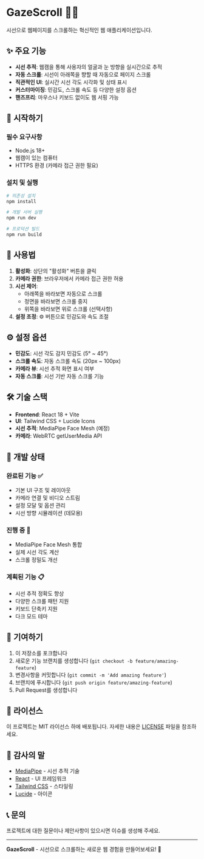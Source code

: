 # GazeScroll 👀📜

시선으로 웹페이지를 스크롤하는 혁신적인 웹 애플리케이션입니다.

## ✨ 주요 기능

- **시선 추적**: 웹캠을 통해 사용자의 얼굴과 눈 방향을 실시간으로 추적
- **자동 스크롤**: 시선이 아래쪽을 향할 때 자동으로 페이지 스크롤
- **직관적인 UI**: 실시간 시선 각도 시각화 및 상태 표시
- **커스터마이징**: 민감도, 스크롤 속도 등 다양한 설정 옵션
- **핸즈프리**: 마우스나 키보드 없이도 웹 서핑 가능

## 🚀 시작하기

### 필수 요구사항

- Node.js 18+
- 웹캠이 있는 컴퓨터
- HTTPS 환경 (카메라 접근 권한 필요)

### 설치 및 실행

```bash
# 의존성 설치
npm install

# 개발 서버 실행
npm run dev

# 프로덕션 빌드
npm run build
```

## 🎯 사용법

1. **활성화**: 상단의 "활성화" 버튼을 클릭
2. **카메라 권한**: 브라우저에서 카메라 접근 권한 허용
3. **시선 제어**:
   - 아래쪽을 바라보면 자동으로 스크롤
   - 정면을 바라보면 스크롤 중지
   - 위쪽을 바라보면 위로 스크롤 (선택사항)
4. **설정 조정**: ⚙️ 버튼으로 민감도와 속도 조절

## ⚙️ 설정 옵션

- **민감도**: 시선 각도 감지 민감도 (5° ~ 45°)
- **스크롤 속도**: 자동 스크롤 속도 (20px ~ 100px)
- **카메라 뷰**: 시선 추적 화면 표시 여부
- **자동 스크롤**: 시선 기반 자동 스크롤 기능

## 🛠️ 기술 스택

- **Frontend**: React 18 + Vite
- **UI**: Tailwind CSS + Lucide Icons
- **시선 추적**: MediaPipe Face Mesh (예정)
- **카메라**: WebRTC getUserMedia API

## 🔧 개발 상태

### 완료된 기능 ✅

- 기본 UI 구조 및 레이아웃
- 카메라 연결 및 비디오 스트림
- 설정 모달 및 옵션 관리
- 시선 방향 시뮬레이션 (데모용)

### 진행 중 🚧

- MediaPipe Face Mesh 통합
- 실제 시선 각도 계산
- 스크롤 정밀도 개선

### 계획된 기능 📋

- 시선 추적 정확도 향상
- 다양한 스크롤 패턴 지원
- 키보드 단축키 지원
- 다크 모드 테마

## 🤝 기여하기

1. 이 저장소를 포크합니다
2. 새로운 기능 브랜치를 생성합니다 (`git checkout -b feature/amazing-feature`)
3. 변경사항을 커밋합니다 (`git commit -m 'Add amazing feature'`)
4. 브랜치에 푸시합니다 (`git push origin feature/amazing-feature`)
5. Pull Request를 생성합니다

## 📝 라이선스

이 프로젝트는 MIT 라이선스 하에 배포됩니다. 자세한 내용은 [LICENSE](LICENSE) 파일을 참조하세요.

## 🙏 감사의 말

- [MediaPipe](https://mediapipe.dev/) - 시선 추적 기술
- [React](https://reactjs.org/) - UI 프레임워크
- [Tailwind CSS](https://tailwindcss.com/) - 스타일링
- [Lucide](https://lucide.dev/) - 아이콘

## 📞 문의

프로젝트에 대한 질문이나 제안사항이 있으시면 이슈를 생성해 주세요.

---

**GazeScroll** - 시선으로 스크롤하는 새로운 웹 경험을 만들어보세요! 🚀

